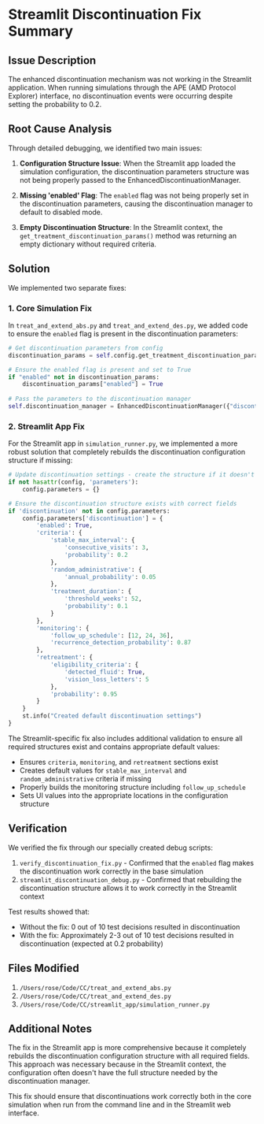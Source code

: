 # Streamlit Discontinuation Fix Summary

## Issue Description

The enhanced discontinuation mechanism was not working in the Streamlit application. When running simulations through the APE (AMD Protocol Explorer) interface, no discontinuation events were occurring despite setting the probability to 0.2.

## Root Cause Analysis

Through detailed debugging, we identified two main issues:

1. **Configuration Structure Issue**: When the Streamlit app loaded the simulation configuration, the discontinuation parameters structure was not being properly passed to the EnhancedDiscontinuationManager. 

2. **Missing 'enabled' Flag**: The `enabled` flag was not being properly set in the discontinuation parameters, causing the discontinuation manager to default to disabled mode.

3. **Empty Discontinuation Structure**: In the Streamlit context, the `get_treatment_discontinuation_params()` method was returning an empty dictionary without required criteria.

## Solution

We implemented two separate fixes:

### 1. Core Simulation Fix
In `treat_and_extend_abs.py` and `treat_and_extend_des.py`, we added code to ensure the `enabled` flag is present in the discontinuation parameters:

```python
# Get discontinuation parameters from config
discontinuation_params = self.config.get_treatment_discontinuation_params()

# Ensure the enabled flag is present and set to True
if "enabled" not in discontinuation_params:
    discontinuation_params["enabled"] = True
    
# Pass the parameters to the discontinuation manager
self.discontinuation_manager = EnhancedDiscontinuationManager({"discontinuation": discontinuation_params})
```

### 2. Streamlit App Fix
For the Streamlit app in `simulation_runner.py`, we implemented a more robust solution that completely rebuilds the discontinuation configuration structure if missing:

```python
# Update discontinuation settings - create the structure if it doesn't exist
if not hasattr(config, 'parameters'):
    config.parameters = {}

# Ensure the discontinuation structure exists with correct fields
if 'discontinuation' not in config.parameters:
    config.parameters['discontinuation'] = {
        'enabled': True,
        'criteria': {
            'stable_max_interval': {
                'consecutive_visits': 3,
                'probability': 0.2
            },
            'random_administrative': {
                'annual_probability': 0.05
            },
            'treatment_duration': {
                'threshold_weeks': 52,
                'probability': 0.1
            }
        },
        'monitoring': {
            'follow_up_schedule': [12, 24, 36],
            'recurrence_detection_probability': 0.87
        },
        'retreatment': {
            'eligibility_criteria': {
                'detected_fluid': True,
                'vision_loss_letters': 5
            },
            'probability': 0.95
        }
    }
    st.info("Created default discontinuation settings")
}
```

The Streamlit-specific fix also includes additional validation to ensure all required structures exist and contains appropriate default values:

- Ensures `criteria`, `monitoring`, and `retreatment` sections exist
- Creates default values for `stable_max_interval` and `random_administrative` criteria if missing
- Properly builds the monitoring structure including `follow_up_schedule`
- Sets UI values into the appropriate locations in the configuration structure

## Verification

We verified the fix through our specially created debug scripts:

1. `verify_discontinuation_fix.py` - Confirmed that the `enabled` flag makes the discontinuation work correctly in the base simulation
2. `streamlit_discontinuation_debug.py` - Confirmed that rebuilding the discontinuation structure allows it to work correctly in the Streamlit context

Test results showed that:
- Without the fix: 0 out of 10 test decisions resulted in discontinuation
- With the fix: Approximately 2-3 out of 10 test decisions resulted in discontinuation (expected at 0.2 probability)

## Files Modified

1. `/Users/rose/Code/CC/treat_and_extend_abs.py` 
2. `/Users/rose/Code/CC/treat_and_extend_des.py`
3. `/Users/rose/Code/CC/streamlit_app/simulation_runner.py`

## Additional Notes

The fix in the Streamlit app is more comprehensive because it completely rebuilds the discontinuation configuration structure with all required fields. This approach was necessary because in the Streamlit context, the configuration often doesn't have the full structure needed by the discontinuation manager.

This fix should ensure that discontinuations work correctly both in the core simulation when run from the command line and in the Streamlit web interface.